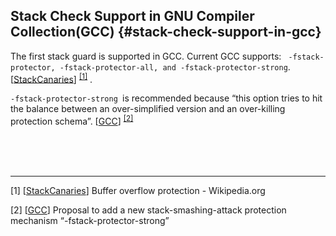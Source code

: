<!--- @file
  README.md for Stack Canaries - Stack Check Support in GCC

  Copyright (c) 2018, Intel Corporation. All rights reserved.<BR>

  Redistribution and use in source (original document form) and 'compiled'
  forms (converted to PDF, epub, HTML and other formats) with or without
  modification, are permitted provided that the following conditions are met:

  1) Redistributions of source code (original document form) must retain the
     above copyright notice, this list of conditions and the following
     disclaimer as the first lines of this file unmodified.

  2) Redistributions in compiled form (transformed to other DTDs, converted to
     PDF, epub, HTML and other formats) must reproduce the above copyright
     notice, this list of conditions and the following disclaimer in the
     documentation and/or other materials provided with the distribution.

  THIS DOCUMENTATION IS PROVIDED BY TIANOCORE PROJECT "AS IS" AND ANY EXPRESS OR
  IMPLIED WARRANTIES, INCLUDING, BUT NOT LIMITED TO, THE IMPLIED WARRANTIES OF
  MERCHANTABILITY AND FITNESS FOR A PARTICULAR PURPOSE ARE DISCLAIMED. IN NO
  EVENT SHALL TIANOCORE PROJECT  BE LIABLE FOR ANY DIRECT, INDIRECT, INCIDENTAL,
  SPECIAL, EXEMPLARY, OR CONSEQUENTIAL DAMAGES (INCLUDING, BUT NOT LIMITED TO,
  PROCUREMENT OF SUBSTITUTE GOODS OR SERVICES; LOSS OF USE, DATA, OR PROFITS;
  OR BUSINESS INTERRUPTION) HOWEVER CAUSED AND ON ANY THEORY OF LIABILITY,
  WHETHER IN CONTRACT, STRICT LIABILITY, OR TORT (INCLUDING NEGLIGENCE OR
  OTHERWISE) ARISING IN ANY WAY OUT OF THE USE OF THIS DOCUMENTATION, EVEN IF
  ADVISED OF THE POSSIBILITY OF SUCH DAMAGE.

-->

## Stack Check Support in GNU Compiler Collection(GCC) {#stack-check-support-in-gcc}

The first stack guard is supported in GCC. Current GCC supports: ` -fstack-protector, -fstack-protector-all, and -fstack-protector-strong`.[[StackCanaries](http://en.wikipedia.org/wiki/Buffer_overflow_protection)]  <sup>[[1]](#footnote1)</sup>   .

`-fstack-protector-strong `is recommended because “this option tries to hit the balance between an over-simplified version and an over-killing protection schema”. [[GCC](https://docs.google.com/document/d/1xXBH6rRZue4f296vGt9YQcuLVQHeE516stHwt8)] <sup>[[2]](#footnote2)</sup>  

<BR>
<BR>
<BR>
<hr>



<a name="footnote1">[1]</a> [[StackCanaries](http://en.wikipedia.org/wiki/Buffer_overflow_protection)]  Buffer overflow protection - Wikipedia.org



<a name="footnote2">[2]</a> [[GCC](https://docs.google.com/document/d/1xXBH6rRZue4f296vGt9YQcuLVQHeE516stHwt8)] Proposal to add a new stack-smashing-attack protection mechanism “-fstack-protector-strong”


